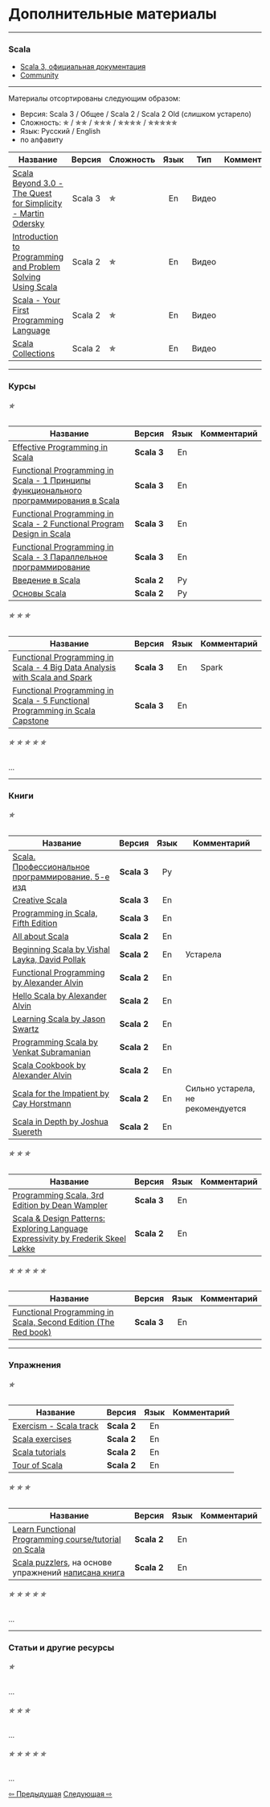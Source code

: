 # Дополнительные материалы

--- 

### Scala
- [Scala 3, официальная документация](https://docs.scala-lang.org/scala3/book/introduction.html)
- [Community](https://scala-lang.org/community/)

---

Материалы отсортированы следующим образом:
- Версия: Scala 3 / Общее / Scala 2 / Scala 2 Old (слишком устарело)
- Сложность: &#10031; / &#10031;&#10031; / &#10031;&#10031;&#10031; / &#10031;&#10031;&#10031;&#10031; / &#10031;&#10031;&#10031;&#10031;&#10031;
- Язык: Русский / English
- по алфавиту


| Название                                                                                                                                           | Версия  | Сложность | Язык | Тип   | Комментарий |
|----------------------------------------------------------------------------------------------------------------------------------------------------|:-------:|-----------|:----:|-------|-------------|
| [Scala Beyond 3.0 - The Quest for Simplicity - Martin Odersky](https://www.youtube.com/watch?v=NXTjnowBx-c)                                        | Scala 3 | &#10031;  |  En  | Видео |             | 
| [Introduction to Programming and Problem Solving Using Scala](https://www.youtube.com/watch?v=V-wKBH-gUeo&list=PLLMXbkbDbVt9z5dcm7uRgG3Fhw3u9LKoF) | Scala 2 | &#10031;  |  En  | Видео |             |
| [Scala - Your First Programming Language](https://www.youtube.com/playlist?list=PLJGDHERh23x-YBJ8LmYU_IGBFflvsKfLu)                                | Scala 2 | &#10031;  |  En  | Видео |             |
| [Scala Collections](https://www.youtube.com/playlist?list=PLJGDHERh23x-4bTASKbtwhhAuP6rYQJqE)                                                      | Scala 2 | &#10031;  |  En  | Видео |             |



--- 

### Курсы

###### &#10031;

| Название                                                                                                                                             |   Версия    | Язык | Комментарий |
|------------------------------------------------------------------------------------------------------------------------------------------------------|:-----------:|:----:|-------------|
| [Effective Programming in Scala](https://www.coursera.org/learn/effective-scala)                                                                     | **Scala 3** |  En  |             |
| [Functional Programming in Scala - 1 Принципы функционального программирования в Scala](https://www.coursera.org/learn/scala-functional-programming) | **Scala 3** |  En  |             |
| [Functional Programming in Scala - 2 Functional Program Design in Scala](https://www.coursera.org/learn/scala-functional-program-design)             | **Scala 3** |  En  |             |
| [Functional Programming in Scala - 3 Параллельное программирование](https://www.coursera.org/learn/scala-parallel-programming)                       | **Scala 3** |  En  |             |
| [Введение в Scala](https://stepik.org/course/16243/promo)                                                                                            | **Scala 2** |  Ру  |             |
| [Основы Scala](https://stepik.org/course/89974/promo)                                                                                                | **Scala 2** |  Ру  |             |

###### &#10031; &#10031; &#10031;

| Название                                                                                                                          |   Версия    | Язык | Комментарий |
|-----------------------------------------------------------------------------------------------------------------------------------|:-----------:|:----:|-------------|
| [Functional Programming in Scala - 4 Big Data Analysis with Scala and Spark](https://www.coursera.org/learn/scala-spark-big-data) | **Scala 3** |  En  | Spark       |
| [Functional Programming in Scala - 5 Functional Programming in Scala Capstone](https://www.coursera.org/learn/scala-capstone)     | **Scala 3** |  En  |             |


###### &#10031; &#10031; &#10031; &#10031; &#10031;

...

---

### Книги

###### &#10031;

| Название                                                                                                                                                                                                                                            |   Версия    | Язык | Комментарий                       |
|-----------------------------------------------------------------------------------------------------------------------------------------------------------------------------------------------------------------------------------------------------|:-----------:|:----:|-----------------------------------|
| [Scala. Профессиональное программирование. 5-е изд](https://www.piter.com/product/scala-professionalnoe-programmirovanie-5-e-izd)                                                                                                                   | **Scala 3** |  Ру  |                                   |
| [Creative Scala](https://www.creativescala.org/creative-scala.html#foreword)                                                                                                                                                                        | **Scala 3** |  En  |                                   |
| [Programming in Scala, Fifth Edition](https://www.artima.com/shop/programming_in_scala_5ed)                                                                                                                                                         | **Scala 3** |  En  |                                   |
| [All about Scala](https://allaboutscala.com/)                                                                                                                                                                                                       | **Scala 2** |  En  |                                   |
| [Beginning Scala by Vishal Layka, David Pollak](https://link.springer.com/book/10.1007/978-1-4842-0232-6)                                                                                                                                           | **Scala 2** |  En  | Устарела                          |
| [Functional Programming by Alexander Alvin](https://alvinalexander.com/photos/functional-programming-simplied-free-pdf-preview/)                                                                                                                    | **Scala 2** |  En  |                                   |
| [Hello Scala by Alexander Alvin](https://alvinalexander.com/photos/hello-scala-free-pdf-preview/)                                                                                                                                                   | **Scala 2** |  En  |                                   |
| [Learning Scala by Jason Swartz](https://www.oreilly.com/library/view/learning-scala/9781449368814/)                                                                                                                                                | **Scala 2** |  En  |                                   |
| [Programming Scala by Venkat Subramanian](https://books.google.ru/books/about/Programming_Scala.html?id=Jq2EOwAACAAJ&redir_esc=y)                                                                                                                   | **Scala 2** |  En  |                                   |
| [Scala Cookbook by Alexander Alvin](https://www.amazon.com/Scala-Cookbook-Object-Oriented-Functional-Programming-dp-1492051543/dp/1492051543?&linkCode=sl1&tag=devdaily-20&linkId=d089a7152c070d0ae50814301bb12d21&language=en_US&ref_=as_li_ss_tl) | **Scala 2** |  En  |                                   |
| [Scala for the Impatient by Cay Horstmann](https://horstmann.com/scala/)                                                                                                                                                                            | **Scala 2** |  En  | Сильно устарела, не рекомендуется |
| [Scala in Depth by Joshua Suereth](https://www.manning.com/books/scala-in-depth)                                                                                                                                                                    | **Scala 2** |  En  |                                   |

###### &#10031; &#10031; &#10031;

| Название                                                                                                                                                  |   Версия    | Язык | Комментарий |
|-----------------------------------------------------------------------------------------------------------------------------------------------------------|:-----------:|:----:|-------------|
| [Programming Scala, 3rd Edition by Dean Wampler](https://deanwampler.github.io/books/programmingscala.html)                                               | **Scala 3** |  En  |             |
| [Scala & Design Patterns: Exploring Language Expressivity by Frederik Skeel Løkke](https://www.scala-lang.org/old/sites/default/files/FrederikThesis.pdf) | **Scala 2** |  En  |             |


###### &#10031; &#10031; &#10031; &#10031; &#10031;

| Название                                                                                                                                                                                                       |   Версия    | Язык | Комментарий |
|----------------------------------------------------------------------------------------------------------------------------------------------------------------------------------------------------------------|:-----------:|:----:|-------------|
| [Functional Programming in Scala, Second Edition (The Red book)](https://www.manning.com/books/functional-programming-in-scala-second-edition?query=Functional%20Programming%20in%20Scala,%20Second%20Edition) | **Scala 3** |  En  |             |


---

### Упражнения

###### &#10031;

| Название                                                    |   Версия    | Язык | Комментарий |
|-------------------------------------------------------------|:-----------:|:----:|-------------|
| [Exercism - Scala track](https://exercism.org/tracks/scala) | **Scala 2** |  En  |             |
| [Scala exercises](https://www.scala-exercises.org/)         | **Scala 2** |  En  |             |
| [Scala tutorials](http://scalatutorials.com/tour/)          | **Scala 2** |  En  |             |
| [Tour of Scala](https://tourofscala.com/)                   | **Scala 2** |  En  |             |

###### &#10031; &#10031; &#10031;

| Название                                                                                                                                  |   Версия    | Язык | Комментарий |
|-------------------------------------------------------------------------------------------------------------------------------------------|:-----------:|:----:|-------------|
| [Learn Functional Programming course/tutorial on Scala](https://github.com/dehun/learn-fp)                                                | **Scala 2** |  En  |             |
| [Scala puzzlers](https://scalapuzzlers.com/index.html), на основе упражнений [написана книга](https://www.artima.com/shop/scala_puzzlers) | **Scala 2** |  En  |             |

###### &#10031; &#10031; &#10031; &#10031; &#10031;

...


---

### Статьи и другие ресурсы

###### &#10031;

...

###### &#10031; &#10031; &#10031;

...

###### &#10031; &#10031; &#10031; &#10031; &#10031;

...


<div>
    <a href="extra">&#8678; Предыдущая</a>
    <a href="extra">Следующая &#8680;</a>
</div>
